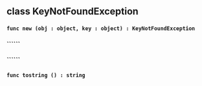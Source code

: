 ## class KeyNotFoundException

#### ```func new (obj : object, key : object) : KeyNotFoundException```


#### ``````


#### ``````


#### ```func tostring () : string```


